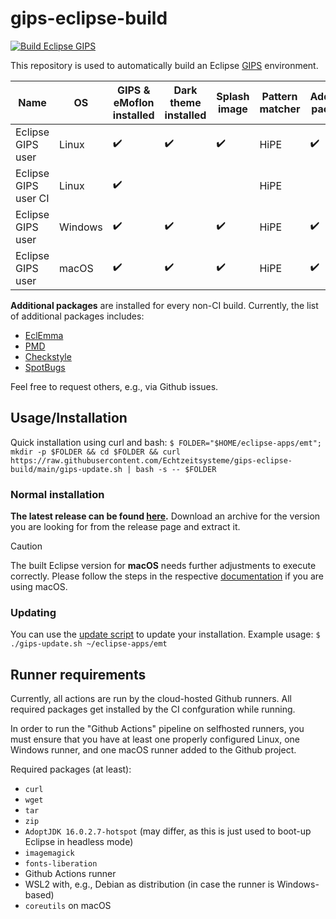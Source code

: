 # gips-eclipse-build

[![Build Eclipse GIPS](https://github.com/Echtzeitsysteme/gips-eclipse-build/actions/workflows/ci.yml/badge.svg?branch=main&event=push)](https://github.com/Echtzeitsysteme/gips-eclipse-build/actions/workflows/ci.yml)

This repository is used to automatically build an Eclipse [GIPS](https://github.com/Echtzeitsysteme/gips) environment.

| Name                     | OS      | GIPS & eMoflon installed  | Dark theme installed | Splash image       | Pattern matcher | Additional packages |
|--------------------------|---------|---------------------------|----------------------|--------------------|-----------------|---------------------|
| Eclipse GIPS user        | Linux   | :heavy_check_mark:        | :heavy_check_mark:   | :heavy_check_mark: | HiPE            | :heavy_check_mark:  |
| Eclipse GIPS user CI     | Linux   | :heavy_check_mark:        |                      |                    | HiPE            |                     |
| Eclipse GIPS user        | Windows | :heavy_check_mark:        | :heavy_check_mark:   | :heavy_check_mark: | HiPE            | :heavy_check_mark:  |
| Eclipse GIPS user        | macOS   | :heavy_check_mark:        | :heavy_check_mark:   | :heavy_check_mark: | HiPE            | :heavy_check_mark:  |

**Additional packages** are installed for every non-CI build.
Currently, the list of additional packages includes:
- [EclEmma](https://www.eclemma.org/)
- [PMD](https://pmd.github.io/latest/index.html)
- [Checkstyle](https://checkstyle.org/eclipse-cs/#!/)
- [SpotBugs](https://spotbugs.github.io/https://spotbugs.github.io/)

Feel free to request others, e.g., via Github issues.


## Usage/Installation

Quick installation using curl and bash:
`$ FOLDER="$HOME/eclipse-apps/emt"; mkdir -p $FOLDER && cd $FOLDER && curl https://raw.githubusercontent.com/Echtzeitsysteme/gips-eclipse-build/main/gips-update.sh | bash -s -- $FOLDER`

### Normal installation

**The latest release can be found [here](https://github.com/Echtzeitsysteme/gips-eclipse-build/releases/latest).**
Download an archive for the version you are looking for from the release page and extract it.

> [!CAUTION]
> The built Eclipse version for **macOS** needs further adjustments to execute correctly. Please follow the steps in the respective [documentation](./doc/how-to-run-eclipse-on-macos.md) if you are using macOS.

### Updating

You can use the [update script](./gips-update.sh) to update your installation.
Example usage:
`$ ./gips-update.sh ~/eclipse-apps/emt`


## Runner requirements

Currently, all actions are run by the cloud-hosted Github runners.
All required packages get installed by the CI confguration while running.

In order to run the "Github Actions" pipeline on selfhosted runners, you must ensure that you have at least one properly configured Linux, one Windows runner, and one macOS runner added to the Github project.

Required packages (at least):
* `curl`
* `wget`
* `tar`
* `zip`
* `AdoptJDK 16.0.2.7-hotspot` (may differ, as this is just used to boot-up Eclipse in headless mode)
* `imagemagick`
* `fonts-liberation`
* Github Actions runner
* WSL2 with, e.g., Debian as distribution (in case the runner is Windows-based)
* `coreutils` on macOS
